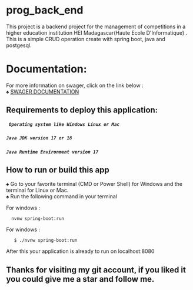 # prog_back_end

This project is a backend project for the management of competitions in a higher education institution HEI Madagascar(Haute Ecole D'Informatique) .
This is a simple CRUD operation create with spring boot, java and postgesql.

# Documentation:
   For more information on swager, click on the link below : <br>
   ♠ <a href="https://swagger.io/"> SWAGER DOCUMENTATION </a>
      
## Requirements to deploy this application:



##### ` Operating system like Windows Linux or Mac`
##### `Java JDK version 17 or 18`
##### `Java Runtime Environment version 17`

## How to run or build this app
  ♠ Go to your favorite terminal (CMD or Power Shell) for Windows and the terminal for Linux or Mac. <br>
  ♠ Run the following command in your terminal
  
  For windows :

      nvnw spring-boot:run

  For windows :

       $ ./nvnw spring-boot:run
       
 After this your application is already to run on localhost:8080

          
          
 ##         Thanks for visiting my git account, if you liked it you could give me a star and follow me.

